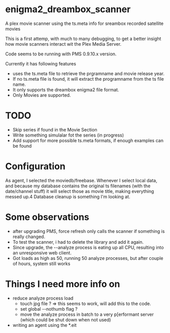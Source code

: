 enigma2_dreambox_scanner
========================

A plex movie scanner using the ts.meta info for sreambox recorded satellite movies

This is a first attemp, with much to many debugging, to get a better insight how movie scanners interact wit the Plex Media Server.

Code seems to be running with PMS 0.9.10.x version.

Currently it has following features

* uses the ts.meta file to retrieve the prgramname and movie release year.
* If no ts.meta file is found, it will extract the programname from the ts file name.
* It only supports the dreambox enigma2 file format.
* Only Movies are supported.

TODO
====

* Skip series if found in the Movie Section
* Write something simulalar fot the series (in progress)
* Add support for more possible ts.meta formats, if enough examples can be found

Configuration
=============

As agent, I selected the moviedb/freebase.
Whenever I select local data, and because my database contains the original ts filenames (with the date/channel stuff)
it will select those as movie title, making everything messed up.4
Database cleanup  is something I'm looking at.

Some observations
=================

* after upgrading PMS, force refresh only calls the scanner if something is really changed.
* To test the scanner, i had to delete the library and add it again.
* Since upgrade, the --analyze process is eating up all CPU, resulting into an unresponsive web client.
* Got loads as high as 50, running 50 analyze processes, but after couple of hours, system still works

Things I need more info on
==========================

* reduce analyze process load
  * touch jpg file ? => this seems to work, will add this to the code.
  * set global --nothumb flag ?
  * move the analyze process in batch to a very p[erformant server (which could be shut down when not used)
* writing an agent using the *.eit

